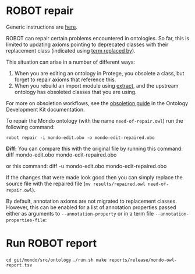 # ROBOT repair

Generic instructions are [here](http://robot.obolibrary.org/repair).

ROBOT can repair certain problems encountered in ontologies. So far, this is limited to updating axioms pointing to deprecated classes with their replacement class (indicated using [term replaced by](http://purl.obolibrary.org/obo/IAO_0100001)).

This situation can arise in a number of different ways:

 1. When you are editing an ontology in Protege, you obsolete a class, but forget to repair axioms that reference this.
 2. When you rebuild an import module using [extract](extract), and the upstream ontology has obsoleted classes that you are using.

For more on obsoletion workflows, see the [obsoletion guide](https://ontology-development-kit.readthedocs.io/en/latest/ObsoleteTerm.html) in the Ontology Development Kit documentation.

To repair the Mondo ontology (with the name `need-of-repair.owl`) run the following command:

`robot repair -i mondo-edit.obo -o mondo-edit-repaired.obo`

**Diff:**
You can compare this with the original file by running this command:
diff mondo-edit.obo mondo-edit-repaired.obo

or this command:
diff -u mondo-edit.obo mondo-edit-repaired.obo


If the changes that were made look good then you can simply replace the source file with the repaired file (`mv results/repaired.owl need-of-repair.owl`).

By default, annotation axioms are not migrated to replacement classes. However, this can be enabled for a list of annotation properties passed either as arguments to `--annotation-property` or in a term file `--annotation-properties-file`:

# Run ROBOT report

`cd git/mondo/src/ontology`
`./run.sh make reports/release/mondo-owl-report.tsv`
